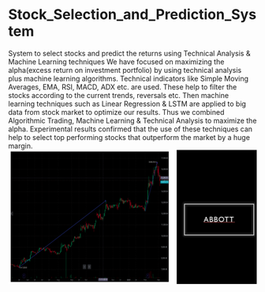 # Stock_Selection_and_Prediction_System
System to select stocks and predict the returns using Technical Analysis &amp; Machine Learning techniques
We have focused on maximizing the alpha(excess return on investment portfolio) by using technical analysis plus machine learning algorithms.
Technical indicators like Simple Moving Averages, EMA, RSI, MACD, ADX etc. are used. These help to filter the stocks according to the current trends, reversals etc. 
Then machine learning techniques such as Linear Regression & LSTM are applied to big data from stock market to optimize our results. 
Thus we combined Algorithmic Trading, Machine Learning & Technical Analysis to maximize the alpha. Experimental results confirmed that the use of these techniques can help to select top performing stocks that outperform the market by a huge margin.
![alt text](https://github.com/purvesh314/Stock_Selection_and_Prediction_System/blob/master/Demo/abbott.png?raw=true)
